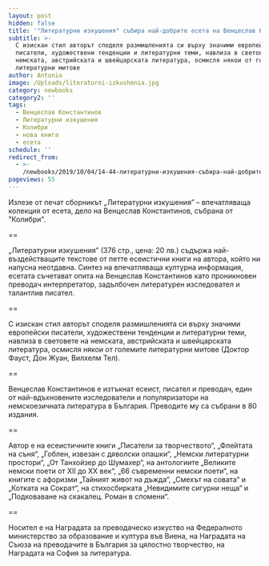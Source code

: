 ```yaml
---
layout: post
hidden: false
title: '"Литературни изкушения" събира най-добрите есета на Венцеслав Константинов'
subtitle: >-
  С изискан стил авторът споделя размишленията си върху значими европейски
  писатели, художествени тенденции и литературни теми, навлиза в световете на
  немската, австрийската и швейцарската литература, осмисля някои от големите
  литературни митове
author: Antonia
image: /Uploads/literaturni-izkushenia.jpg
category: newbooks
category2: ''
tags:
  - Венцеслав Константинов
  - Литературни изкушения
  - Колибри
  - нова книга
  - есета
schedule: ''
redirect_from:
  - >-
    /newbooks/2019/10/04/14-44-литературни-изкушения-събира-най-добрите-есета-на-венцеслав-константинов
pageviews: 55
---
```

Излезе от печат сборникът „Литературни изкушения” – впечатляваща колекция от есета, дело на Венцеслав Константинов, събрана от "Колибри".

\==

„Литературни изкушения” (376 стр., цена: 20 лв.) съдържа най-въздействащите текстове от петте есеистични книги на автора, който ни напусна неотдавна. Синтез на впечатляваща културна информация, есетата съчетават опита на Венцеслав Константинов като проникновен преводач интерпретатор, задълбочен литературен изследовател и талантлив писател. 

\==

С изискан стил авторът споделя размишленията си върху значими европейски писатели, художествени тенденции и литературни теми, навлиза в световете на немската, австрийската и швейцарската литература, осмисля някои от големите литературни митове (Доктор Фауст, Дон Жуан, Вилхелм Тел).

\==

Венцеслав Константинов е изтъкнат есеист, писател и преводач, един от най-вдъхновените изследователи и популяризатори на немскоезичната литература в България. Преводите му са събрани в 80 издания. 

\==

Автор е на есеистичните книги „Писатели за творчеството“, „Флейтата на съня“, „Гоблен, извезан с дяволски опашки“, „Немски литературни простори“, „От Танхойзер до Шумахер“, на антологиите „Великите немски поети от ХІІ до ХХ век“, „66 съвременни немски поети“, на книгите с афоризми „Тайният живот на дъжда“, „Смехът на совата“ и „Котката на Сократ“, на стихосбирката „Невидимите сигурни неща“ и „Подковаване на скакалец. Роман в спомени“. 

\==

Носител е на Наградата за преводаческо изкуство на Федералното министерство за образование и култура във Виена, на Наградата на Съюза на преводачите в България за цялостно творчество, на Наградата на София за литература.
